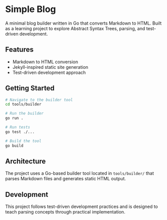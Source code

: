 # Simple Blog

A minimal blog builder written in Go that converts Markdown to HTML. Built as a learning project to explore Abstract Syntax Trees, parsing, and test-driven development.

## Features

- Markdown to HTML conversion
- Jekyll-inspired static site generation
- Test-driven development approach

## Getting Started

```bash
# Navigate to the builder tool
cd tools/builder

# Run the builder
go run .

# Run tests
go test ./...

# Build the tool
go build
```

## Architecture

The project uses a Go-based builder tool located in `tools/builder/` that parses Markdown files and generates static HTML output.

## Development

This project follows test-driven development practices and is designed to teach parsing concepts through practical implementation.